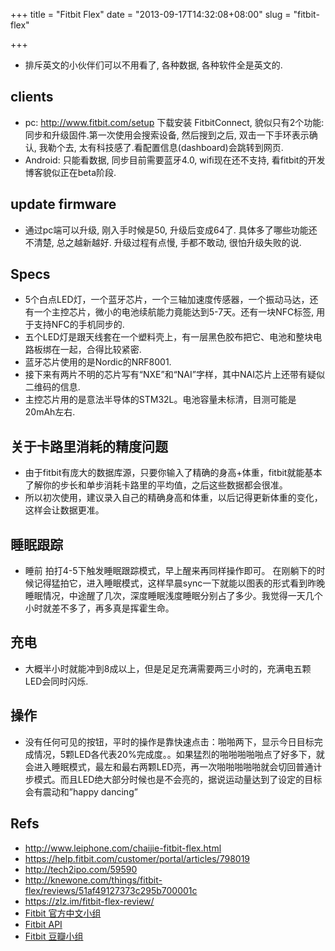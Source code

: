 +++
title = "Fitbit Flex"
date = "2013-09-17T14:32:08+08:00"
slug = "fitbit-flex"

+++


* 排斥英文的小伙伴们可以不用看了, 各种数据, 各种软件全是英文的.
## clients
* pc: http://www.fitbit.com/setup 下载安装 FitbitConnect, 貌似只有2个功能: 同步和升级固件.第一次使用会搜索设备, 然后搜到之后, 双击一下手环表示确认, 我勒个去, 太有科技感了.看配置信息(dashboard)会跳转到网页.
* Android: 只能看数据, 同步目前需要蓝牙4.0, wifi现在还不支持, 看fitbit的开发博客貌似正在beta阶段.

## update firmware
* 通过pc端可以升级, 刚入手时候是50, 升级后变成64了. 具体多了哪些功能还不清楚, 总之越新越好. 升级过程有点慢, 手都不敢动, 很怕升级失败的说.

## Specs
* 5个白点LED灯，一个蓝牙芯片，一个三轴加速度传感器，一个振动马达，还有一个主控芯片，微小的电池续航能力竟能达到5-7天。还有一块NFC标签, 用于支持NFC的手机同步的.
* 五个LED灯是跟天线套在一个塑料壳上，有一层黑色胶布把它、电池和整块电路板绑在一起，合得比较紧密.
* 蓝牙芯片使用的是Nordic的NRF8001.
* 接下来有两片不明的芯片写有“NXE”和“NAI”字样，其中NAI芯片上还带有疑似二维码的信息.
* 主控芯片用的是意法半导体的STM32L。电池容量未标清，目测可能是20mAh左右.

## 关于卡路里消耗的精度问题
* 由于fitbit有庞大的数据库源，只要你输入了精确的身高+体重，fitbit就能基本了解你的步长和单步消耗卡路里的平均值，之后这些数据都会很准。 
* 所以初次使用，建议录入自己的精确身高和体重，以后记得更新体重的变化，这样会让数据更准。

## 睡眠跟踪
* 睡前 拍打4-5下触发睡眠跟踪模式，早上醒来再同样操作即可。 在刚躺下的时候记得猛拍它，进入睡眠模式，这样早晨sync一下就能以图表的形式看到昨晚睡眠情况，中途醒了几次，深度睡眠浅度睡眠分别占了多少。我觉得一天几个小时就差不多了，再多真是挥霍生命。

## 充电
* 大概半小时就能冲到8成以上，但是足足充满需要两三小时的，充满电五颗LED会同时闪烁.

## 操作
* 没有任何可见的按钮，平时的操作是靠快速点击：啪啪两下，显示今日目标完成情况，5颗LED各代表20%完成度。。如果猛烈的啪啪啪啪啪点了好多下，就会进入睡眠模式，最左和最右两颗LED亮，再一次啪啪啪啪啪就会切回普通计步模式。而且LED绝大部分时候也是不会亮的，据说运动量达到了设定的目标会有震动和”happy dancing”

## Refs
* <http://www.leiphone.com/chaijie-fitbit-flex.html>
* <https://help.fitbit.com/customer/portal/articles/798019>
* <http://tech2ipo.com/59590>
* <http://knewone.com/things/fitbit-flex/reviews/51af49127373c295b700001c>
* <https://zlz.im/fitbit-flex-review/>
* [Fitbit 官方中文小组](http://www.fitbit.com/group/229BXW)
* [Fitbit API](http://dev.fitbit.com/)
* [Fitbit 豆瓣小组](http://www.douban.com/group/fitbit/)